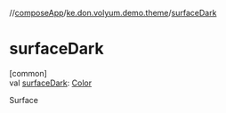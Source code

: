 //[composeApp](../../index.md)/[ke.don.volyum.demo.theme](index.md)/[surfaceDark](surface-dark.md)

# surfaceDark

[common]\
val [surfaceDark](surface-dark.md): [Color](https://developer.android.com/reference/kotlin/androidx/compose/ui/graphics/Color.html)

Surface